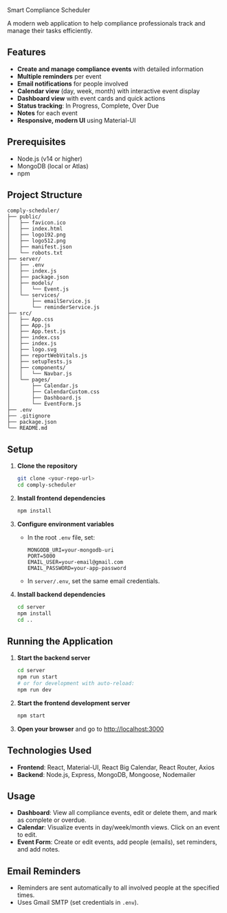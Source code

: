 Smart Compliance Scheduler

A modern web application to help compliance professionals track and manage their tasks efficiently.

## Features

- **Create and manage compliance events** with detailed information
- **Multiple reminders** per event
- **Email notifications** for people involved
- **Calendar view** (day, week, month) with interactive event display
- **Dashboard view** with event cards and quick actions
- **Status tracking**: In Progress, Complete, Over Due
- **Notes** for each event
- **Responsive, modern UI** using Material-UI

## Prerequisites

- Node.js (v14 or higher)
- MongoDB (local or Atlas)
- npm

## Project Structure

```
comply-scheduler/
├── public/
│   ├── favicon.ico
│   ├── index.html
│   ├── logo192.png
│   ├── logo512.png
│   ├── manifest.json
│   └── robots.txt
├── server/
│   ├── .env
│   ├── index.js
│   ├── package.json
│   ├── models/
│   │   └── Event.js
│   └── services/
│       ├── emailService.js
│       └── reminderService.js
├── src/
│   ├── App.css
│   ├── App.js
│   ├── App.test.js
│   ├── index.css
│   ├── index.js
│   ├── logo.svg
│   ├── reportWebVitals.js
│   ├── setupTests.js
│   ├── components/
│   │   └── Navbar.js
│   └── pages/
│       ├── Calendar.js
│       ├── CalendarCustom.css
│       ├── Dashboard.js
│       └── EventForm.js
├── .env
├── .gitignore
├── package.json
└── README.md
```

## Setup

1. **Clone the repository**
   ```sh
   git clone <your-repo-url>
   cd comply-scheduler
   ```

2. **Install frontend dependencies**
   ```sh
   npm install
   ```

3. **Configure environment variables**

   - In the root `.env` file, set:
     ```
     MONGODB_URI=your-mongodb-uri
     PORT=5000
     EMAIL_USER=your-email@gmail.com
     EMAIL_PASSWORD=your-app-password
     ```
   - In `server/.env`, set the same email credentials.

4. **Install backend dependencies**
   ```sh
   cd server
   npm install
   cd ..
   ```

## Running the Application

1. **Start the backend server**
   ```sh
   cd server
   npm run start
   # or for development with auto-reload:
   npm run dev
   ```

2. **Start the frontend development server**
   ```sh
   npm start
   ```

3. **Open your browser** and go to [http://localhost:3000](http://localhost:3000)

## Technologies Used

- **Frontend**: React, Material-UI, React Big Calendar, React Router, Axios
- **Backend**: Node.js, Express, MongoDB, Mongoose, Nodemailer

## Usage

- **Dashboard**: View all compliance events, edit or delete them, and mark as complete or overdue.
- **Calendar**: Visualize events in day/week/month views. Click on an event to edit.
- **Event Form**: Create or edit events, add people (emails), set reminders, and add notes.

## Email Reminders

- Reminders are sent automatically to all involved people at the specified times.
- Uses Gmail SMTP (set credentials in `.env`).



